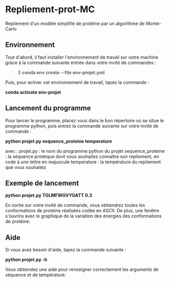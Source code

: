 # Repliement-prot-MC
Repliement d'un modèle simplifié de protéine par un algorithme de Monte-Carlo

## Environnement

Tout d'abord, il faut installer l'environnement de travail sur votre machine grâce à la commande suivante entrée dans votre invité de commandes : 

 > $ **conda env create --file env-projet.yml**

Puis, pour activer cet environnement de travail, tapez la commande : 

**conda activate env-projet**

## Lancement du programme

Pour lancer le programme, placez vous dans le bon répertoire où se situe le programme python, puis entrez la commande suivante sur votre invité de commande :

**python projet.py sequence_proteine temperature**

avec :
projet.py : le nom du programme python du projet
sequence_proteine : la séquence protéique dont vous souhaitez connaître son repliement, en code à une lettre en majuscule
temperature : la température du repliement que vous souhaitez

## Exemple de lancement

**python projet.py TGLMFWGVYGATT 0.3**

En sortie sur votre invité de commande, vous obtiendrez toutes les conformations de protéine réalisées codée en ASCII. De plus, une fenêtre s'ouvrira avec le graphique de la variation des énergies des conformations de protéine.

## Aide

Si vous avez besoin d'aide, tapez la commande suivante :

**python projet.py -h**

Vous obtiendez une aide pour renseigner correctement les arguments de séquence et de température.

